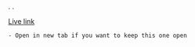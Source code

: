 .
.

[Live link](https://prolearnerhub.github.io)

	- Open in new tab if you want to keep this one open
